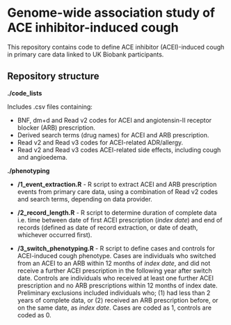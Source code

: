 # Genome-wide association study of ACE inhibitor-induced cough

This repository contains code to define ACE inhibitor (ACEI)-induced cough in primary care data linked to UK Biobank participants.

## Repository structure

**./code_lists** 

Includes .csv files containing:

* BNF, dm+d and Read v2 codes for ACEI and angiotensin-II receptor blocker (ARB) prescription.  
* Derived search terms (drug names) for ACEI and ARB prescription.
* Read v2 and Read v3 codes for ACEI-related ADR/allergy.  
* Read v2 and Read v3 codes ACEI-related side effects, including cough and angioedema.

**./phenotyping**   

* **/1_event_extraction.R** - R script to extract ACEI and ARB prescription events from primary care data, using a combination of Read v2 codes and search terms, depending on data provider.  

* **/2_record_length.R** - R script to determine duration of complete data i.e. time between date of first ACEI prescription (*index date*) and end of records (defined as date of record extraction, or date of death, whichever occurred first).  

* **/3_switch_phenotyping.R** - R script to define cases and controls for ACEI-induced cough phenotype. Cases are individuals who switched from an ACEI to an ARB within 12 months of *index date*, and did not receive a further ACEI prescription in the following year after switch date. Controls are individuals who received at least one further ACEI prescription and no ARB prescriptions within 12 months of index date. Preliminary exclusions included individuals who; (1) had less than 2 years of complete data, or (2) received an ARB prescription before, or on the same date, as *index date*. Cases are coded as 1, controls are coded as 0.
